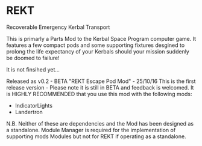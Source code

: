 # REKT
Recoverable Emergency Kerbal Transport

This is primarly a Parts Mod to the Kerbal Space Program computer game. It features a few compact pods and some supporting fixtures desgined to prolong the life expectancy of your Kerbals should your mission suddenly be doomed to failure!

It is not finsihed yet...

Released as v0.2 - BETA "REKT Escape Pod Mod" - 25/10/16
  This is the first release version - Please note it is still in BETA and feedback is welcomed.
  It is HIGHLY RECOMMENDED that you use this mod with the following mods:
  - IndicatorLights
  - Landertron
  
  N.B.  Neither of these are dependencies and the Mod has been designed as a standalone. Module Manager is required for the               implementation of supporting mods Modules but not for REKT if operating as a standalone.
